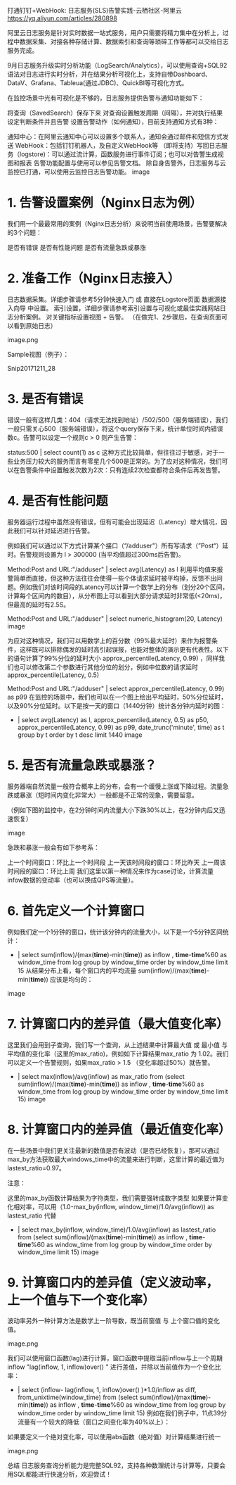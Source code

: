 打通钉钉+WebHook: 日志服务(SLS)告警实践-云栖社区-阿里云 https://yq.aliyun.com/articles/280898

阿里云日志服务是针对实时数据一站式服务，用户只需要将精力集中在分析上，过程中数据采集、对接各种存储计算、数据索引和查询等琐碎工作等都可以交给日志服务完成。

9月日志服务升级实时分析功能（LogSearch/Analytics），可以使用查询+SQL92语法对日志进行实时分析，并在结果分析可视化上，支持自带Dashboard、DataV、Grafana、Tableua(通过JDBC)、QuickBI等可视化方式。

在监控场景中光有可视化是不够的，日志服务提供告警与通知功能如下：

将查询（SavedSearch）保存下来
对查询设置触发周期（间隔），并对执行结果设定判断条件并且告警
设置告警动作（如何通知），目前支持通知方式有3种：

通知中心：在阿里云通知中心可以设置多个联系人，通知会通过邮件和短信方式发送
WebHook：包括钉钉机器人，及自定义WebHook等
（即将支持）写回日志服务（logstore)：可以通过流计算，函数服务进行事件订阅；也可以对告警生成视图和报表
告警功能配置与使用可以参见告警文档。
除自身告警外，日志服务与云监控已打通，可以使用云监控日志告警功能。
image

# 1. 告警设置案例（Nginx日志为例）
我们用一个最最常用的案例（Nginx日志分析）来说明当前使用场景，告警要解决的3个问题：

是否有错误
是否有性能问题
是否有流量急跌或暴涨

#  2. 准备工作（Nginx日志接入）
日志数据采集。详细步骤请参考5分钟快速入门 或 直接在Logstore页面 数据源接入向导 中设置。
索引设置，详细步骤请参考索引设置与可视化或最佳实践网站日志分析案例。
对关键指标设置视图 + 告警。
（在做完1、2步骤后，在查询页面可以看到原始日志）

image.png

Sample视图（例子）：

Snip20171211_28

# 3. 是否有错误
错误一般有这样几类：404（请求无法找到地址）/502/500（服务端错误），我们一般只需关心500（服务端错误），将这个query保存下来，统计单位时间内错误数c。告警可以设定一个规则c > 0 则产生告警：

status:500 | select count(1) as c
这种方式比较简单，但往往过于敏感，对于一些业务压力较大的服务而言有零星几个500是正常的。为了应对这种情况，我们可以在告警条件中设置触发次数为2次：只有连续2次检查都符合条件后再发告警。

# 4. 是否有性能问题
服务器运行过程中虽然没有错误，但有可能会出现延迟（Latency）增大情况，因此我们可以针对延迟进行告警。

例如我们可以通过以下方式计算某个接口（“/adduser"）所有写请求（”Post“）延时。告警规则设置为 l > 300000 (当平均值超过300ms后告警)。

Method:Post and URL:"/adduser" | select avg(Latency) as l
利用平均值来报警简单而直接，但这种方法往往会使得一些个体请求延时被平均掉，反馈不出问题。例如我们对该时间段的Latency可以计算一个数学上的分布（划分20个区间，计算每个区间内的数目），从分布图上可以看到大部分请求延时非常低(<20ms)，但最高的延时有2.5S。

Method:Post and URL:"/adduser" | select numeric_histogram(20, Latency)
image

为应对这种情况，我们可以用数学上的百分数（99%最大延时）来作为报警条件，这样既可以排除偶发的延时高引起误报，也能对整体的演示更有代表性。以下的语句计算了99%分位的延时大小 approx_percentile(Latency, 0.99) ，同样我们也可以修改第二个参数进行其他分位的划分，例如中位数的请求延时 approx_percentile(Latency, 0.5)

Method:Post and URL:"/adduser" | select approx_percentile(Latency, 0.99) as p99
在监控的场景中，我们也可以在一个图上绘出平均延时，50%分位延时，以及90%分位延时。以下是按一天的窗口（1440分钟）统计各分钟内延时的图：

* | select avg(Latency) as l, approx_percentile(Latency, 0.5) as p50, approx_percentile(Latency, 0.99) as p99, date_trunc('minute', time) as t group by t order by t desc limit 1440
image

# 5. 是否有流量急跌或暴涨？
服务器端自然流量一般符合概率上的分布，会有一个缓慢上涨或下降过程。流量急跌或暴涨（短时间内变化非常大）一般都是不正常的现象，需要留意。

（例如下图的监控中，在2分钟时间内流量大小下跌30%以上，在2分钟内后又迅速恢复）

image

急跌和暴涨一般会有如下参考系：

上一个时间窗口：环比上一个时间段
上一天该时间段的窗口：环比昨天
上一周该时间段的窗口：环比上周
我们这里以第一种情况来作为case讨论，计算流量infow数据的变动率（也可以换成QPS等流量）。

# 6. 首先定义一个计算窗口
例如我们定一个1分钟的窗口，统计该分钟内的流量大小，以下是一个5分钟区间统计：

* | select sum(inflow)/(max(__time__)-min(__time__)) as inflow , __time__-__time__%60  as window_time from log group by window_time order by window_time limit 15
从结果分布上看，每个窗口内的平均流量 sum(inflow)/(max(__time__)-min(__time__)) 应该是均匀的：

image

# 7. 计算窗口内的差异值（最大值变化率）
这里我们会用到子查询，我们写一个查询，从上述结果中计算最大值 或 最小值 与平均值的变化率（这里的max_ratio)，例如如下计算结果max_ratio 为 1.02。我们可以定义一个告警规则，如果max_ratio > 1.5 （变化率超过50%）就告警。

 * | select max(inflow)/avg(inflow) as max_ratio from (select sum(inflow)/(max(__time__)-min(__time__)) as inflow , __time__-__time__%60  as window_time from log group by window_time order by window_time limit 15) 
image

# 8. 计算窗口内的差异值（最近值变化率）
在一些场景中我们更关注最新的数值是否有波动（是否已经恢复），那可以通过max_by方法获取最大windows_time中的流量来进行判断，这里计算的最近值为lastest_ratio=0.97。

注意：

这里的max_by函数计算结果为字符类型，我们需要强转成数字类型
如果要计算变化相对率，可以用（1.0-max_by(inflow, window_time)/1.0/avg(inflow)) as lastest_ratio 代替
 * | select max_by(inflow, window_time)/1.0/avg(inflow) as lastest_ratio from (select sum(inflow)/(max(__time__)-min(__time__)) as inflow , __time__-__time__%60  as window_time from log group by window_time order by window_time limit 15) 
image

# 9. 计算窗口内的差异值（定义波动率，上一个值与下一个变化率）
波动率另外一种计算方法是数学上一阶导数，既当前窗值 与 上个窗口值的变化值。

image.png

我们可以使用窗口函数(lag)进行计算，窗口函数中提取当前inflow与上一个周期inflow "lag(inflow, 1, inflow)over() " 进行差值，并除以当前值作为一个变化比率：

 * | select (inflow- lag(inflow, 1, inflow)over() )*1.0/inflow as diff, from_unixtime(window_time) from (select sum(inflow)/(max(__time__)-min(__time__)) as inflow , __time__-__time__%60  as window_time from log group by window_time order by window_time limit 15) 
例如在我们例子中，11点39分流量有一个较大的降低（窗口之间变化率为40%以上）：

如果要定义一个绝对变化率，可以使用abs函数（绝对值）对计算结果进行统一

image.png

总结
日志服务查询分析能力是完整SQL92，支持各种数理统计与计算等，只要会用SQL都能进行快速分析，欢迎尝试！